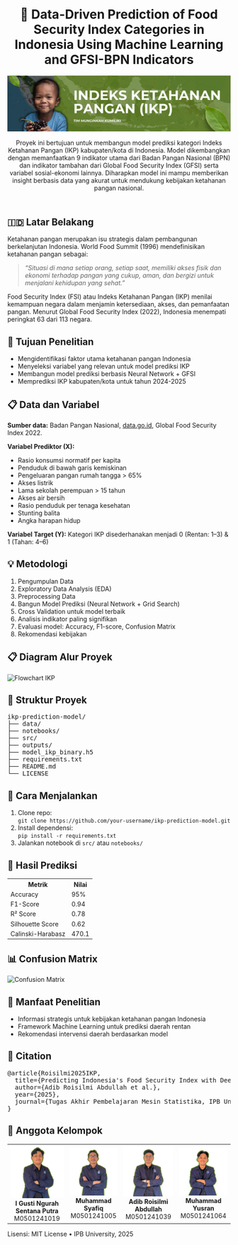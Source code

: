 <!DOCTYPE html>
<html lang="id">
<head>
  <meta charset="UTF-8">
  <meta name="viewport" content="width=device-width, initial-scale=1.0">
</head>
<body>
<header>
  <h1>🌾 Data-Driven Prediction of Food Security Index Categories in Indonesia Using Machine Learning and GFSI-BPN Indicators
</h1>
  <img class="banner" src="img/BANNER Indeks Ketahanan pangan.png" alt="Banner Proyek IKP"/>
  <p>Proyek ini bertujuan untuk membangun model prediksi kategori Indeks Ketahanan Pangan (IKP) kabupaten/kota di Indonesia. Model dikembangkan dengan memanfaatkan 9 indikator utama dari Badan Pangan Nasional (BPN) dan indikator tambahan dari Global Food Security Index (GFSI) serta variabel sosial-ekonomi lainnya. Diharapkan model ini mampu memberikan insight berbasis data yang akurat untuk mendukung kebijakan ketahanan pangan nasional.
</p>
</header>


<h2>🇮🇩 Latar Belakang</h2>
<p>Ketahanan pangan merupakan isu strategis dalam pembangunan berkelanjutan Indonesia. World Food Summit (1996) mendefinisikan ketahanan pangan sebagai:</p>
<blockquote><em>“Situasi di mana setiap orang, setiap saat, memiliki akses fisik dan ekonomi terhadap pangan yang cukup, aman, dan bergizi untuk menjalani kehidupan yang sehat.”</em></blockquote>
<p>Food Security Index (FSI) atau Indeks Ketahanan Pangan (IKP) menilai kemampuan negara dalam menjamin ketersediaan, akses, dan pemanfaatan pangan. Menurut Global Food Security Index (2022), Indonesia menempati peringkat 63 dari 113 negara.</p>

<h2>🎯 Tujuan Penelitian</h2>
<ul>
  <li>Mengidentifikasi faktor utama ketahanan pangan Indonesia</li>
  <li>Menyeleksi variabel yang relevan untuk model prediksi IKP</li>
  <li>Membangun model prediksi berbasis Neural Network + GFSI</li>
  <li>Memprediksi IKP kabupaten/kota untuk tahun 2024-2025</li>
</ul>

<h2>📋 Data dan Variabel</h2>
<p><strong>Sumber data:</strong> Badan Pangan Nasional, <a href="https://data.go.id">data.go.id</a>, Global Food Security Index 2022.</p>
<p><strong>Variabel Prediktor (X):</strong></p>
<ul>
  <li>Rasio konsumsi normatif per kapita</li>
  <li>Penduduk di bawah garis kemiskinan</li>
  <li>Pengeluaran pangan rumah tangga &gt; 65%</li>
  <li>Akses listrik</li>
  <li>Lama sekolah perempuan &gt; 15 tahun</li>
  <li>Akses air bersih</li>
  <li>Rasio penduduk per tenaga kesehatan</li>
  <li>Stunting balita</li>
  <li>Angka harapan hidup</li>
</ul>
<p><strong>Variabel Target (Y):</strong> Kategori IKP disederhanakan menjadi 0 (Rentan: 1–3) & 1 (Tahan: 4–6)</p>

<h2>💡 Metodologi</h2>
<ol>
  <li>Pengumpulan Data</li>
  <li>Exploratory Data Analysis (EDA)</li>
  <li>Preprocessing Data</li>
  <li>Bangun Model Prediksi (Neural Network + Grid Search)</li>
  <li>Cross Validation untuk model terbaik</li>
  <li>Analisis indikator paling signifikan</li>
  <li>Evaluasi model: Accuracy, F1-score, Confusion Matrix</li>
  <li>Rekomendasi kebijakan</li>
</ol>

<h2>📋 Diagram Alur Proyek</h2>
<img src="outputs/flowchart_final.png" alt="Flowchart IKP" class="center"/>

<h2>📂 Struktur Proyek</h2>
<pre>
ikp-prediction-model/
├── data/
├── notebooks/
├── src/
├── outputs/
├── model_ikp_binary.h5
├── requirements.txt
├── README.md
└── LICENSE
</pre>

<h2>🚀 Cara Menjalankan</h2>
<ol>
  <li>Clone repo: <br><code>git clone https://github.com/your-username/ikp-prediction-model.git</code></li>
  <li>Install dependensi: <br><code>pip install -r requirements.txt</code></li>
  <li>Jalankan notebook di <code>src/</code> atau <code>notebooks/</code></li>
</ol>

<h2>🎯 Hasil Prediksi</h2>
<table>
  <tr><th>Metrik</th><th>Nilai</th></tr>
  <tr><td>Accuracy</td><td>95%</td></tr>
  <tr><td>F1-Score</td><td>0.94</td></tr>
  <tr><td>R² Score</td><td>0.78</td></tr>
  <tr><td>Silhouette Score</td><td>0.62</td></tr>
  <tr><td>Calinski-Harabasz</td><td>470.1</td></tr>
</table>

<h2>📊 Confusion Matrix</h2>
<img src="outputs/confusion_matrix.png" alt="Confusion Matrix" class="center"/>

<h2>🎉 Manfaat Penelitian</h2>
<ul>
  <li>Informasi strategis untuk kebijakan ketahanan pangan Indonesia</li>
  <li>Framework Machine Learning untuk prediksi daerah rentan</li>
  <li>Rekomendasi intervensi daerah berdasarkan model</li>
</ul>

<h2>🔎 Citation</h2>
<pre>
@article{Roisilmi2025IKP,
  title={Predicting Indonesia's Food Security Index with Deep Learning},
  author={Adib Roisilmi Abdullah et al.},
  year={2025},
  journal={Tugas Akhir Pembelajaran Mesin Statistika, IPB University}
}
</pre>

<h2>👥 Anggota Kelompok</h2>

<div align="center">
  <table>
    <tr>
      <td align="center">
        <img src="img/Ngurah.png" width="120"><br>
        <strong>I Gusti Ngurah Sentana Putra</strong><br>
        M0501241019
      </td>
      <td align="center">
        <img src="img/Syafiq.png" width="120"><br>
        <strong>Muhammad Syafiq</strong><br>
        M0501241005
      </td>
      <td align="center">
        <img src="img/Adib.png" width="120"><br>
        <strong>Adib Roisilmi Abdullah</strong><br>
        M0501241039
      </td>
      <td align="center">
        <img src="img/Yusran.png" width="120"><br>
        <strong>Muhammad Yusran</strong><br>
        M0501241064
      </td>
    </tr>
  </table>
</div>

<footer>
  <p>Lisensi: MIT License • IPB University, 2025</p>
</footer>

</body>
</html>
